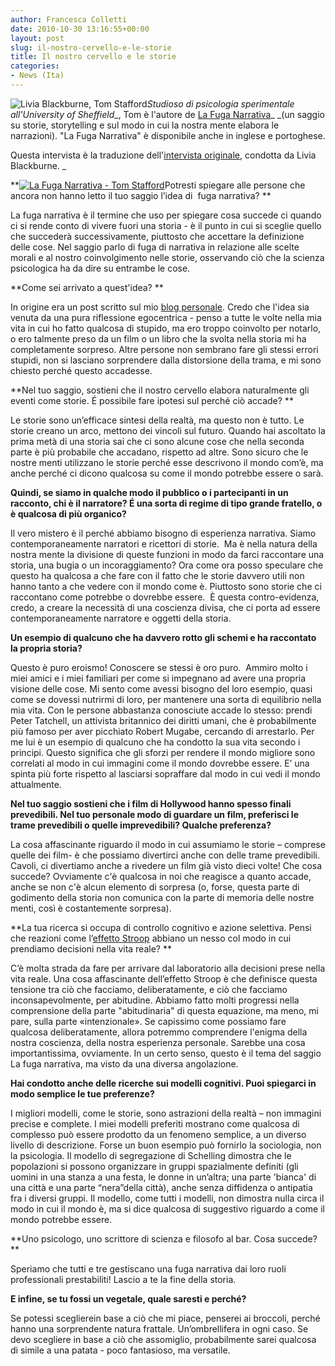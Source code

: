 ```yaml
---
author: Francesca Colletti
date: 2010-10-30 13:16:55+00:00
layout: post
slug: il-nostro-cervello-e-le-storie
title: Il nostro cervello e le storie
categories:
- News (Ita)
---
```


![Livia Blackburne, Tom Stafford](http://www.40kbooks.com/wp-content/uploads/interview.jpg)_Studioso di psicologia sperimentale all'University of Sheffield__, Tom è l'autore de [La Fuga Narrativa](http://www.40kbooks.com/?page_id=133&category=7&product_id=29)_ _(un saggio su storie, storytelling e sul modo in cui la nostra mente elabora le narrazioni).
"La Fuga Narrativa" è disponibile anche in inglese e portoghese.

Questa intervista è la traduzione dell'[intervista originale](http://www.40kbooks.com/?p=2176), condotta da Livia Blackburne.
_

**[![La Fuga Narrativa - Tom Stafford](http://www.40kbooks.com/wp-content/uploads/narrative-stafford_I_sito_t.jpeg)](http://www.40kbooks.com/?page_id=133&category=7&product_id=29)Potresti spiegare alle persone che ancora non hanno letto il tuo saggio l’idea di  fuga narrativa? **

La fuga narrativa è il termine che uso per spiegare cosa succede ci quando ci si rende conto di vivere fuori una storia - è il punto in cui si sceglie quello che succederà successivamente, piuttosto che accettare la definizione delle cose. Nel saggio parlo di fuga di narrativa in relazione alle scelte morali e al nostro coinvolgimento nelle storie, osservando ciò che la scienza psicologica ha da dire su entrambe le cose.

**Come sei arrivato a quest'idea? **

In origine era un post scritto sul mio [blog personale](http://idiolect.org.uk). Credo che l'idea sia venuta da una pura riflessione egocentrica - penso a tutte le volte nella mia vita in cui ho fatto qualcosa di stupido, ma ero troppo coinvolto per notarlo, o ero talmente preso da un film o un libro che la svolta nella storia mi ha completamente sorpreso. Altre persone non sembrano fare gli stessi errori stupidi, non si lasciano sorprendere dalla distorsione della trama, e mi sono chiesto perché questo accadesse.

**Nel tuo saggio, sostieni che il nostro cervello elabora naturalmente gli eventi come storie. É possibile fare ipotesi sul perché ciò accade? **

Le storie sono un’efficace sintesi della realtà, ma questo non è tutto. Le storie creano un arco, mettono dei vincoli sul futuro. Quando hai ascoltato la prima metà di una storia sai che ci sono alcune cose che nella seconda parte è più probabile che accadano, rispetto ad altre. Sono sicuro che le nostre menti utilizzano le storie perché esse descrivono il mondo com’è, ma anche perché ci dicono qualcosa su come il mondo potrebbe essere o sarà.

**Quindi, se siamo in qualche modo il pubblico o i partecipanti in un racconto, chi è il narratore? É una sorta di regime di tipo grande fratello, o è qualcosa di più organico?**

Il vero mistero è il perché abbiamo bisogno di esperienza narrativa. Siamo contemporaneamente narratori e ricettori di storie.  Ma è nella natura della nostra mente la divisione di queste funzioni in modo da farci raccontare una storia, una bugia o un incoraggiamento? Ora come ora posso speculare che questo ha qualcosa a che fare con il fatto che le storie davvero utili non hanno tanto a che vedere con il mondo come è. Piuttosto sono storie che ci raccontano come potrebbe o dovrebbe essere.  È questa contro-evidenza, credo, a creare la necessità di una coscienza divisa, che ci porta ad essere contemporaneamente narratore e oggetti della storia.

**Un esempio di qualcuno che ha davvero rotto gli schemi e ha raccontato la propria storia?**

Questo è puro eroismo! Conoscere se stessi è oro puro.  Ammiro molto i miei amici e i miei familiari per come si impegnano ad avere una propria visione delle cose. Mi sento come avessi bisogno del loro esempio, quasi come se dovessi nutrirmi di loro, per mantenere una sorta di equilibrio nella mia vita. Con le persone abbastanza conosciute accade lo stesso: prendi Peter Tatchell, un attivista britannico dei diritti umani, che è probabilmente più famoso per aver picchiato Robert Mugabe, cercando di arrestarlo. Per me lui è un esempio di qualcuno che ha condotto la sua vita secondo i principi. Questo significa che gli sforzi per rendere il mondo migliore sono correlati al modo in cui immagini come il mondo dovrebbe essere. E’ una spinta più forte rispetto al lasciarsi sopraffare dal modo in cui vedi il mondo attualmente.

**Nel tuo saggio sostieni che i film di Hollywood hanno spesso finali prevedibili. Nel tuo personale modo di guardare un film, preferisci le trame prevedibili o quelle imprevedibili? Qualche preferenza?**

La cosa affascinante riguardo il modo in cui assumiamo le storie – comprese quelle dei film- è che possiamo divertirci anche con delle trame prevedibili. Cavoli, ci divertiamo anche a rivedere un film già visto dieci volte! Che cosa succede? Ovviamente c'è qualcosa in noi che reagisce a quanto accade, anche se non c'è alcun elemento di sorpresa (o, forse, questa parte di godimento della storia non comunica con la parte di memoria delle nostre menti, così è costantemente sorpresa).

**La tua ricerca si occupa di controllo cognitivo e azione selettiva. Pensi che reazioni come l’[effetto Stroop](http://en.wikipedia.org/wiki/Stroop_effect) abbiano un nesso col modo in cui prendiamo decisioni nella vita reale? **

C’è molta strada da fare per arrivare dal laboratorio alla decisioni prese nella vita reale. Una cosa affascinante dell’effetto Stroop è che definisce questa tensione tra ciò che facciamo, deliberatamente, e ciò che facciamo inconsapevolmente, per abitudine. Abbiamo fatto molti progressi nella comprensione della parte "abitudinaria" di questa equazione, ma meno, mi pare, sulla parte «intenzionale». Se capissimo come possiamo fare qualcosa deliberatamente, allora potremmo comprendere l'enigma della nostra coscienza, della nostra esperienza personale. Sarebbe una cosa importantissima, ovviamente. In un certo senso, questo è il tema del saggio La fuga narrativa, ma visto da una diversa angolazione.

**Hai condotto anche delle ricerche sui modelli cognitivi. Puoi spiegarci in modo semplice le tue preferenze?**

I migliori modelli, come le storie, sono astrazioni della realtà – non immagini precise e complete. I miei modelli preferiti mostrano come qualcosa di complesso può essere prodotto da un fenomeno semplice, a un diverso livello di descrizione. Forse un buon esempio può fornirlo la sociologia, non  la psicologia. Il modello di segregazione di Schelling dimostra che le popolazioni si possono organizzare in gruppi spazialmente definiti (gli uomini in una stanza a una festa, le donne in un’altra; una parte 'bianca' di una città e una parte “nera”della città), anche senza diffidenza o antipatia fra i diversi gruppi. Il modello, come tutti i modelli, non dimostra nulla circa il modo in cui il mondo è, ma si dice qualcosa di suggestivo riguardo a come il mondo potrebbe essere.

**Uno psicologo, uno scrittore di scienza e filosofo al bar. Cosa succede? **

Speriamo che tutti e tre gestiscano una fuga narrativa dai loro ruoli professionali prestabiliti! Lascio a te la fine della storia.

**E infine, se tu fossi un vegetale, quale saresti e perché?**

Se potessi sceglierein base a ciò che mi piace, penserei ai broccoli, perché hanno una sorprendente natura frattale. Un’ombrellifera in ogni caso. Se devo scegliere in base a ciò che assomiglio, probabilmente sarei qualcosa di simile a una patata - poco fantasioso, ma versatile.

